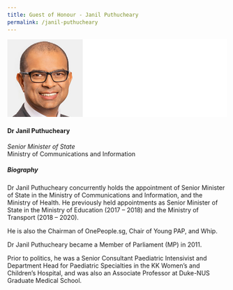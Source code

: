 ```yaml
---
title: Guest of Honour - Janil Puthucheary
permalink: /janil-puthucheary
---
```



![Janil Puthucheary](/images/speakers/Putcheary-Janil.jpg)

#### **Dr Janil Puthucheary**

*Senior Minister of State*  
Ministry of Communications and Information

##### **Biography**

Dr Janil Puthucheary concurrently holds the appointment of Senior Minister of State in the Ministry of Communications and Information, and the Ministry of Health. He previously held appointments as Senior Minister of State in the Ministry of Education (2017 – 2018) and the Ministry of Transport (2018 – 2020).

He is also the Chairman of OnePeople.sg, Chair of Young PAP, and Whip.

Dr Janil Puthucheary became a Member of Parliament (MP) in 2011.

Prior to politics, he was a Senior Consultant Paediatric Intensivist and Department Head for Paediatric Specialties in the KK Women’s and Children’s Hospital, and was also an Associate Professor at Duke-NUS Graduate Medical School.